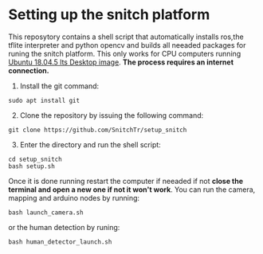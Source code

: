 # Setting up the snitch platform
This reposytory contains a shell script that automatically installs ros,the tflite interpreter and python opencv and builds all neeaded packages for runing the snitch platform. This only works for CPU computers running [Ubuntu 18.04.5 lts Desktop image](https://releases.ubuntu.com/18.04/ubuntu-18.04.5-desktop-amd64.iso). **The process requires an internet connection.**
1. Install the git command:
```
sudo apt install git
```
2. Clone the repository by issuing the following command:
```
git clone https://github.com/SnitchTr/setup_snitch
```
3. Enter the directory and run the shell script:
```
cd setup_snitch
bash setup.sh
```
Once it is done running restart the computer if neeaded if not **close the terminal and open a new one if not it won't work**.
You can run the camera, mapping and arduino nodes by running:
```
bash launch_camera.sh
```
or the human detection by runing:
```
bash human_detector_launch.sh
```
